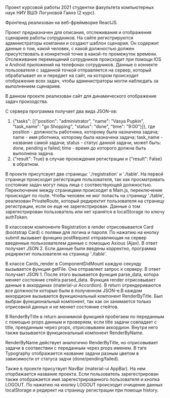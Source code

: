 Проект курсовой работы 2021 студентки факультета компьютерных наук НИУ ВШЭ Логуновой Гаянэ (2 курс).

Фронтенд реализован на веб-фреймворке ReactJS.

Проект предназначен для описания, отслеживания и отображения сценариев работы сотрудников. На сайте регистрируются администраторы компании и создают шаблон
сценария. Он содержит данные о том, какой человек, с какой должностью должен присутствовать в конкретной точке в какой-то промежуток времени. Отслеживание 
перемещений сотрудников происходит при помощи IOS и Android приложений на телефонах сотрудников. Данные о коннекте пользователя с заданной точкой отправляется
на сервер, который обрабатывает их и передает на сайт, на котором происходит отображение всех задач, чтобы администраторы могли наблюдать за выполнением сценариев.

В данном проекте реализован сайт для динамического отображение задач произодства. 

С сервера программа получает два вида JSON-ов: 
1) {"tasks": [{"position": "administrator", "name": "Vasya Pupkin", "task_name": "go Shopping", "status": "done", "time": "9:00"}]}, где position - должность работника,
которому была назначена задача; name - имя рботника, которому была назначена задача; task_name - название самой задачи; status - статус данной задачи, может быть:
done, pending и failed; time - время до которого должна быть выполнена задача.
2) {"result": True} в случае прохождения регистрации и {"result": False} в обратном. 

В проекте присутсвует две страницы: './registration' и './table'.
На первой странице происходит регистрация пользователя, так как просматривать состояние задач могут лишь лица с соотвествующей должностью.
Переключение между страницами происходит в Main.js, переключение происходит по route. Чтобы человек не мог попасть на страницу './table', реализован 
PrivateRoute, который редиректит пользователя на страницу регистрации, если он еще не зарегестрирован. Данные о том зарегестрирован пользователь или нет хранятся в 
localStorage по ключу authToken.

В классовом компоненте Registration в render отрисовывается Card (bootstrap Card) с полями для логина и пароля. По нажатию на кнопку submit вызывает функцию 
postRequest отправляющая на сервер введенные польнзователем данные с помощью Axious (Ajax). В ответ  получает JSON 2. Если данные были введены корректно, программа редиректит пользователя на страницу './table'. 

В классе Cards_render в ComponentDidMount каждую секунду вызывается функция getFile. Она отправляет запрос к серверу. В ответ получает JSON 1.
После этого вызывается функция parse_data, котора меняет состояние стейта parsed_data. 
Функция render отрисовывает данные в аккординах (material-ui Accordion). В return отрендериваются все должности которые были в полученном JSON-е.В каждом 
аккордионе вызывается функциональный компонент RenderByTitle. Был выбран функциональный компонент, так как он занимается только отрисовкой данных и не меняет 
состояние стейтов. 

В RenderByTitle в return анонимной функцией пробегаем по переданным с помощью props данным и проверяем, если title задачи совпадает с title, прееданным через 
props, отрисовываем аккордион. Внутри него также вызывается функциональный компонент RenderByName.

RenderByName действует аналогично RenderByTitle, но отрисовывает задачи в соотвествии с переданным через props именем. В тэге Typography отображается название 
задачи разным цветом в зависимости от статуса задчи (done/pending/failed). 

Также в проекте присутвует NavBar (material-ui AppBar). На нем оторбажается название проекта. Если пользователь зарегестрирован также отображается имя 
зарегестрированного пользователя и кнопка LOGOUT. По нажатию на кнопку LOGOUT происходит очищение данных localStorage и редирект на страницу регистрации при помощи 
history.
